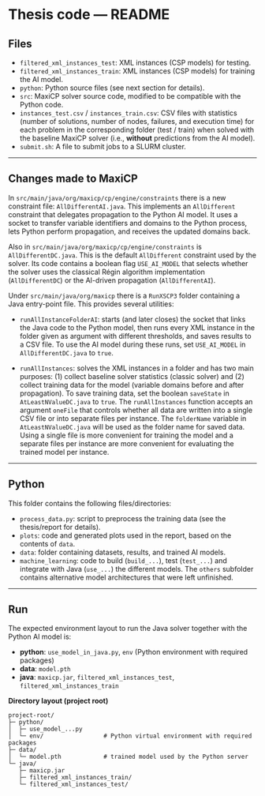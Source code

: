 # Thesis code — README

## Files

* `filtered_xml_instances_test`: XML instances (CSP models) for testing.
* `filtered_xml_instances_train`: XML instances (CSP models) for training the AI model.
* `python`: Python source files (see next section for details).
* `src`: MaxiCP solver source code, modified to be compatible with the Python code.
* `instances_test.csv` / `instances_train.csv`: CSV files with statistics (number of solutions, number of nodes, failures, and execution time) for each problem in the corresponding folder (test / train) when solved with the baseline MaxiCP solver (i.e., **without** predictions from the AI model).
* `submit.sh`: A file to submit jobs to a SLURM cluster.

---

## Changes made to MaxiCP

In `src/main/java/org/maxicp/cp/engine/constraints` there is a new constraint file: `AllDifferentAI.java`.
This implements an `AllDifferent` constraint that delegates propagation to the Python AI model. It uses a socket to transfer variable identifiers and domains to the Python process, lets Python perform propagation, and receives the updated domains back.

Also in `src/main/java/org/maxicp/cp/engine/constraints` is `AllDifferentDC.java`. This is the default `AllDifferent` constraint used by the solver. Its code contains a boolean flag `USE_AI_MODEL` that selects whether the solver uses the classical Régin algorithm implementation (`AllDifferentDC`) or the AI-driven propagation (`AllDifferentAI`).

Under `src/main/java/org/maxicp` there is a `RunXSCP3` folder containing a Java entry-point file. This provides several utilities:

* `runAllInstanceFolderAI`: starts (and later closes) the socket that links the Java code to the Python model, then runs every XML instance in the folder given as argument with different thresholds, and saves results to a CSV file. To use the AI model during these runs, set `USE_AI_MODEL` in `AllDifferentDC.java` to `true`.

* `runAllInstances`: solves the XML instances in a folder and has two main purposes: (1) collect baseline solver statistics (classic solver) and (2) collect training data for the model (variable domains before and after propagation). To save training data, set the boolean `saveState` in `AtLeastNValueDC.java` to `true`. The `runAllInstances` function accepts an argument `oneFile` that controls whether all data are written into a single CSV file or into separate files per instance. The `folderName` variable in `AtLeastNValueDC.java` will be used as the folder name for saved data. Using a single file is more convenient for training the model and a separate files per instance are more convenient for evaluating the trained model per instance.

---

## Python

This folder contains the following files/directories:

* `process_data.py`: script to preprocess the training data (see the thesis/report for details).
* `plots`: code and generated plots used in the report, based on the contents of `data`.
* `data`: folder containing datasets, results, and trained AI models.
* `machine_learning`: code to build (`build_...`), test (`test_...`) and integrate with Java (`use_...`) the different models. The `others` subfolder contains alternative model architectures that were left unfinished.

---

## Run

The expected environment layout to run the Java solver together with the Python AI model is:

* **python**: `use_model_in_java.py`, `env` (Python environment with required packages)
* **data**: `model.pth`
* **java**: `maxicp.jar`, `filtered_xml_instances_test`, `filtered_xml_instances_train`

**Directory layout (project root)**

```
project-root/
├─ python/
│  ├─ use_model_...py
│  └─ env/                 # Python virtual environment with required packages
├─ data/
│  └─ model.pth            # trained model used by the Python server
└─ java/
   ├─ maxicp.jar
   ├─ filtered_xml_instances_train/
   └─ filtered_xml_instances_test/
```
